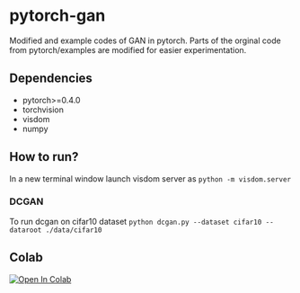 # pytorch-gan
Modified and example codes of GAN in pytorch. Parts of the orginal code from pytorch/examples are modified for easier experimentation.

## Dependencies
- pytorch>=0.4.0
- torchvision
- visdom
- numpy

## How to run?
In a new terminal window launch visdom server as 
`python -m visdom.server`

### DCGAN
To run dcgan on cifar10 dataset
`python dcgan.py --dataset cifar10 --dataroot ./data/cifar10`


## Colab
[![Open In Colab](https://colab.research.google.com/assets/colab-badge.svg)](https://colab.research.google.com/github/ResByte/pytorch-gan/blob/master/dcgan_notebook.ipynb)
